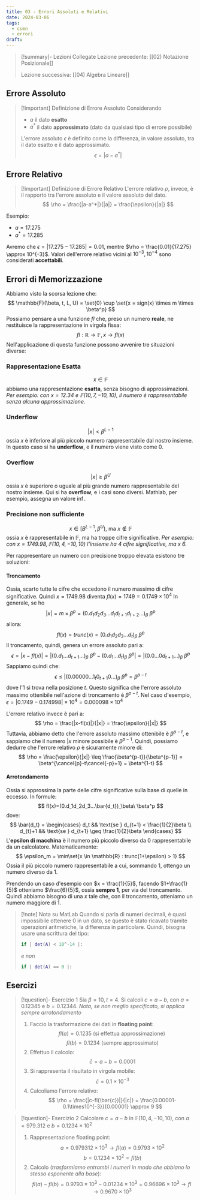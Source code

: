 ```yaml
---
title: 03 - Errori Assoluti e Relativi
date: 2024-03-06
tags:
  - csmn
  - errori
draft:
---
```

> [!summary]- Lezioni Collegate
> Lezione precedente: [[02) Notazione Posizionale]]
> 
> Lezione successiva: [[04) Algebra Lineare]]
## Errore Assoluto
> [!important] Definizione di Errore Assoluto
> Considerando
> * $a$ il dato **esatto**
> * $a^*$ il dato **approssimato** (dato da qualsiasi tipo di errore possibile)
>
> L'errore assoluto $\epsilon$ è definito come la differenza, in valore assoluto, tra il dato esatto e il dato approssimato.
>$$
>\epsilon = |a-a^*|
>$$
## Errore Relativo
> [!important] Definizione di Errore Relativo
> L'errore relativo $\rho$, invece, è il rapporto tra l'errore assoluto e il valore assoluto del dato.
> $$
> \rho = \frac{|a-a^*|}{|a|} = \frac{\epsilon}{|a|}
>$$

Esempio:
* $a = 17.275$
* $a^* = 17.285$

Avremo che $\epsilon = |17.275 - 17.285| = 0.01$, mentre $\rho = \frac{0.01}{17.275} \approx 10^{-3}$. Valori dell'errore relativo vicini al $10^{-3}, 10^{-4}$ sono considerati **accettabili**.
## Errori di Memorizzazione
Abbiamo visto la scorsa lezione che:
$$
\mathbb{F}(\beta, t, L, U) = \set{0} \cup \set{x = sign(x) \times m \times \beta^p}
$$
Possiamo pensare a una funzione $fl$ che, preso un numero **reale**, ne restituisce la rappresentazione in virgola fissa:
$$
fl: \mathbb{R} \to \mathbb{F}, x \to fl(x)
$$
Nell'applicazione di questa funzione possono avvenire tre situazioni diverse:
### Rappresentazione Esatta
$$
x \in \mathbb{F}
$$
abbiamo una rappresentazione **esatta**, senza bisogno di approssimazioni.
_Per esempio: con $x=12.34$ e $\mathbb{F}(10,7,-10,10)$, il numero è rappresentabile senza alcuna approssimazione._
### Underflow
$$
|x| < \beta^{L-1}
$$
ossia $x$ è inferiore al più piccolo numero rappresentabile dal nostro insieme. In questo caso si ha **underflow**, e il numero viene visto come $0$.
### Overflow
$$
|x| \geq \beta^U
$$
ossia $x$ è superiore o uguale al più grande numero rappresentabile del nostro insieme. Qui si ha **overflow**, e i casi sono diversi. Mathlab, per esempio, assegna un valore $\inf$.
### Precisione non sufficiente
$$
x \in [B^{L-1}, \beta^U)\text{, ma }x \not\in \mathbb{F}
$$
ossia $x$ è rappresentabile in $\mathbb{F}$, ma ha troppe cifre significative.
_Per esempio: con $x=1749.98, \mathbb{F}(10,4,-10,10)$ l'insieme ha 4 cifre significative, ma $x$ 6._

Per rappresentare un numero con precisione troppo elevata esistono tre soluzioni:
#### Troncamento
Ossia, scarto tutte le cifre che eccedono il numero massimo di cifre significative.
Quindi $x=1749.98$ diventa $fl(x) = 1749 = 0.1749 \times 10^4$
In generale, se ho 
$$
|x| = m \times \beta^p = (0.d_1d_2d_3...d_td_{t+1}d_{t+2}...)_\beta\ \beta^p
$$
allora:
$$
fl(x)=trunc(x)=(0.d_1d_2d_3...d_t)_\beta\ \beta^p
$$
Il troncamento, quindi, genera un errore assoluto pari a:
$$
\epsilon=|x-fl(x)|=|(0.d_1...d_{t+1}...)_\beta\ \beta^p-(0.d_1...d_t)_\beta\ \beta^p| = |(0.0...0d_{t+1}...)_\beta\ \beta^p
$$
Sappiamo quindi che:
$$
\epsilon \leq |(0.00000...1_t0_{t+1}0...)_\beta\ \beta^p = \beta^{p-t}
$$
dove l'$1$ si trova nella posizione $t$. Questo significa che l'errore assoluto massimo ottenibile nell'azione di troncamento è $\beta^{p-t}$.
Nel caso d'esempio, $\epsilon = |0.1749-0.174998| \times 10^4 = 0.000098 \times 10^4$
			
L'errore relativo invece è pari a:
$$
\rho = \frac{|x-fl(x)|}{|x|} = \frac{\epsilon}{|x|}
$$
Tuttavia, abbiamo detto che l'errore assoluto massimo ottenibile è $\beta^{p-t}$, e sappiamo che il numero $|x$ minore possibile è $\beta^{p-1}$. Quindi, possiamo dedurre che l'errore relativo $\rho$ è sicuramente minore di:
$$
\rho = \frac{\epsilon}{|x|} \leq \frac{\beta^{p-t}}{\beta^{p-1}} = \beta^{\cancel{p}-t\cancel{-p}+1} = \beta^{1-t}
$$
#### Arrotondamento
Ossia si approssima la parte delle cifre significative sulla base di quelle in eccesso. In formule:
$$
fl(x)=(0.d_1d_2d_3...\bar{d_t})_\beta\ \beta^p
$$
   dove:
	$$
   \bar{d_t} = 
	    \begin{cases}
	    d_t && \text{se } d_{t+1} < \frac{1}{2}\beta \\
	    d_{t}+1 && \text{se } d_{t+1} \geq \frac{1}{2}\beta
	    \end{cases}
	$$
L'**epsilon di macchina** è il numero più piccolo diverso da 0 rappresentabile da un calcolatore. Matematicamente:
$$
\epsilon_m = \min\set{x \in \mathbb{R} : trunc(1+\epsilon) > 1}
$$
Ossia il più piccolo numero rappresentabile a cui, sommando $1$, ottengo un numero diverso da $1$.

Prendendo un caso d'esempio con $x = \frac{1}{5}$, facendo $1+\frac{1}{5}$ otteniamo $\frac{6}{5}$, ossia **sempre 1**, per via del troncamento. Quindi abbiamo bisogno di una $x$ tale che, con il troncamento, otteniamo un numero maggiore di 1.

> [!note] Nota su MatLab
>Quando si parla di numeri decimali, è quasi impossibile ottenere 0 in un dato, se questo è stato ricavato tramite operazioni aritmetiche, la differenza in particolare. Quindi, bisogna usare una scrittura del tipo:
>```matlab
>if | det(A) < 10^-14 |:
>```
>_e non_
>```matlab
>if | det(A) == 0 |:
>```

## Esercizi
> [!question]- Esercizio 1
>Sia $\beta = 10, t = 4$. Si calcoli $c=a-b$, con $a=0.12345$ e $b=0.12344$. *Nota, se non meglio specificato, si applica sempre arrotondamento*
>1. Faccio la trasformazione dei dati in **floating point**:
>   $$
>   fl(a) = 0.1235 \text{ (si effettua approssimazione)}\ 
> $$
>$$
>   fl(b)= 0.1234 \text{ (sempre approssimato)}
> $$
>1. Effettuo il calcolo:
>   $$
>   \bar{c} = a-b = 0.0001
>   $$
>2. Si rappresenta il risultato in virgola mobile:
>   $$
>   \bar{c} = 0.1 \times 10^{-3}
>   $$
>3. Calcoliamo l'errore relativo:
>   $$
>   \rho = \frac{|c-fl(\bar{c})|}{|c|} = \frac{0.00001-0.1\times10^{-3}}{0.00001} \approx 9
>   $$

> [!question]- Esercizio 2
> Calcolare $c = a-b$ in $\mathbb{F}(10,4,-10,10)$, con $a=979.312$ e $b=0.1234\times10^2$
>1. Rappresentazione floating point:
>   $$
>   a=0.979312 \times 10^3 \rightarrow fl(a) = 0.9793 \times 10^2
>   $$
>   $$
>   b=0.1234\times10^2 = fl(b)
>   $$
>2. Calcolo (_trasformiamo entrambi i numeri in modo che abbiano lo stesso esponente alla base_):
>   $$
>   fl(a)-fl(b) = 0.9793 \times 10^3 - 0.01234 \times 10^3 = 0.96696 \times 10^3 \rightarrow fl \rightarrow0.9670 \times 10^3
>   $$
   
